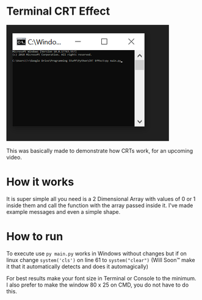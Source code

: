 # Terminal CRT Effect

![Well you were supposed to have a GIF here, so I guess try to reload the page?](/demo.gif)

This was basically made to demonstrate how CRTs work, for an upcoming video.

# How it works

It is super simple all you need is a 2 Dimensional Array with values of 0 or 1 inside them and call the function with the array passed inside it. I've made example messages and even a simple shape.

# How to run

 To execute use ```py main.py``` works in Windows without changes but if on linux change ```system('cls')``` on line 61 to ```system("clear")``` (Will Soon™ make it that it automatically detects and does it automagically)

 For best results make your font size in Terminal or Console to the minimum. I also prefer to make the window 80 x 25 on CMD, you do not have to do this.